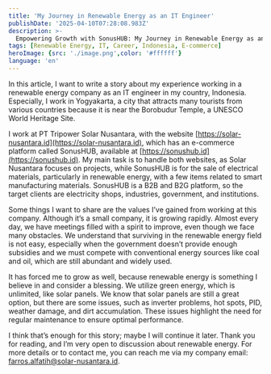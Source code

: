 ```yaml
---
title: 'My Journey in Renewable Energy as an IT Engineer'
publishDate: '2025-04-10T07:28:08.983Z'
description: >-
  Empowering Growth with SonusHUB: My Journey in Renewable Energy as an IT Engineer.
tags: [Renewable Energy, IT, Career, Indonesia, E-commerce]
heroImage: {src: './image.png',color: '#ffffff'}
language: 'en'
---
```

In this article, I want to write a story about my experience working in a renewable energy company as an IT engineer in my country, Indonesia. Especially, I work in Yogyakarta, a city that attracts many tourists from various countries because it is near the Borobudur Temple, a UNESCO World Heritage Site.

I work at PT Tripower Solar Nusantara, with the website [https://solar-nusantara.id](https://solar-nusantara.id), which has an e-commerce platform called SonusHUB, available at [https://sonushub.id](https://sonushub.id). My main task is to handle both websites, as Solar Nusantara focuses on projects, while SonusHUB is for the sale of electrical materials, particularly in renewable energy, with a few items related to smart manufacturing materials. SonusHUB is a B2B and B2G platform, so the target clients are electricity shops, industries, government, and institutions.

Some things I want to share are the values I’ve gained from working at this company. Although it’s a small company, it is growing rapidly. Almost every day, we have meetings filled with a spirit to improve, even though we face many obstacles. We understand that surviving in the renewable energy field is not easy, especially when the government doesn’t provide enough subsidies and we must compete with conventional energy sources like coal and oil, which are still abundant and widely used.

It has forced me to grow as well, because renewable energy is something I believe in and consider a blessing. We utilize green energy, which is unlimited, like solar panels. We know that solar panels are still a great option, but there are some issues, such as inverter problems, hot spots, PID, weather damage, and dirt accumulation. These issues highlight the need for regular maintenance to ensure optimal performance.

I think that’s enough for this story; maybe I will continue it later. Thank you for reading, and I’m very open to discussion about renewable energy. For more details or to contact me, you can reach me via my company email: farros.alfatih@solar-nusantara.id.
